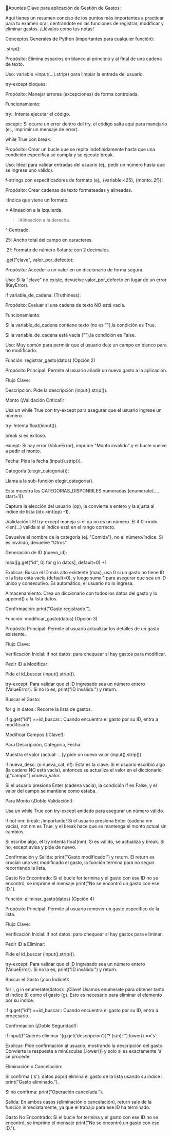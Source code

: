📝Apuntes Clave para aplicación de Gestión de Gastos:

Aquí tienes un resumen conciso de los puntos más importantes a practicar para tu examen oral, centrándote en las funciones de registrar, modificar y eliminar gastos. ¡Llévalos como tus notas!

Conceptos Generales de Python (importantes para cualquier función):

.strip():

Propósito: Elimina espacios en blanco al principio y al final de una cadena de texto.

Uso: variable =input(...).strip() para limpiar la entrada del usuario.

try-except bloques:

Propósito: Manejar errores (excepciones) de forma controlada.

Funcionamiento:

try:: Intenta ejecutar el código.

except:: Si ocurre un error dentro del try, el código salta aquí para manejarlo (ej., imprimir un mensaje de error).

while True con break:

Propósito: Crear un bucle que se repita indefinidamente hasta que una condición específica se cumpla y se ejecute break.

Uso: Ideal para validar entradas del usuario (ej., pedir un número hasta que se ingrese uno válido).

f-strings con especificadores de formato (ej., {variable:<25}, {monto:.2f}):

Propósito: Crear cadenas de texto formateadas y alineadas.

::Indica que viene un formato.

<:Alineación a la izquierda.

>:Alineación a la derecha.

^:Centrado.

25: Ancho total del campo en caracteres.

.2f: Formato de número flotante con 2 decimales.

.get("clave", valor_por_defecto):

Propósito: Acceder a un valor en un diccionario de forma segura.

Uso: Si la "clave" no existe, devuelve valor_por_defecto en lugar de un error (KeyError).

if variable_de_cadena: (Truthiness):

Propósito: Evaluar si una cadena de texto NO está vacía.

Funcionamiento:

Si la variable_de_cadena contiene texto (no es ""),la condición es True.

Si la variable_de_cadena está vacía (""),la condición es False.

Uso: Muy común para permitir que el usuario deje un campo en blanco para no modificarlo.

Función: registrar_gasto(datos) (Opción 2)

Propósito Principal: Permite al usuario añadir un nuevo gasto a la aplicación.

Flujo Clave:

Descripción: Pide la descripción (input().strip()).

Monto (¡Validación Crítica!):

Usa un while True con try-except para asegurar que el usuario ingrese un número.

try: Intenta float(input()).

break si es exitoso.

except: Si hay error (ValueError), imprime "Monto inválido" y el bucle vuelve a pedir el monto.

Fecha: Pide la fecha (input().strip()).

Categoría (elegir_categoria()):

Llama a la sub-función elegir_categoria().

Esta muestra las CATEGORIAS_DISPONIBLES numeradas (enumerate(..., start=1)).

Captura la elección del usuario (op), la convierte a entero y la ajusta al índice de lista (idx =int(op) -1).

¡Validación!: El try-except maneja si el op no es un número. El if 0 <=idx <len(...) valida si el índice está en el rango correcto.

Devuelve el nombre de la categoría (ej. "Comida"), no el número/índice. Si es inválido, devuelve "Otros".

Generación de ID (nuevo_id):

max([g.get("id", 0) for g in datos], default=0) +1

Explicar: Busca el ID más alto existente (max), usa 0 si un gasto no tiene ID o la lista está vacía (default=0), y luego suma 1 para asegurar que sea un ID único y consecutivo. Es automático, el usuario no lo ingresa.

Almacenamiento: Crea un diccionario con todos los datos del gasto y lo append() a la lista datos.

Confirmación: print("Gasto registrado.").

Función: modificar_gasto(datos) (Opción 3)

Propósito Principal: Permite al usuario actualizar los detalles de un gasto existente.

Flujo Clave:

Verificación Inicial: if not datos: para chequear si hay gastos para modificar.

Pedir ID a Modificar:

Pide el id_buscar (input().strip()).

try-except: Para validar que el ID ingresado sea un número entero (ValueError). Si no lo es, print("ID inválido.") y return.

Buscar el Gasto:

for g in datos:: Recorre la lista de gastos.

if g.get("id") ==id_buscar:: Cuando encuentra el gasto por su ID, entra a modificarlo.

Modificar Campos (¡Clave!):

Para Descripción, Categoría, Fecha:

Muestra el valor (actual: ...)y pide un nuevo valor (input().strip()).

if nueva_desc: (o nueva_cat, nf): Esta es la clave. Si el usuario escribió algo (la cadena NO está vacía), entonces se actualiza el valor en el diccionario g["campo"] =nuevo_valor.

Si el usuario presiona Enter (cadena vacía), la condición if es False, y el valor del campo se mantiene como estaba.

Para Monto (¡Doble Validación!):

Usa un while True con try-except anidado para asegurar un número válido.

if not nm: break: ¡Importante! Si el usuario presiona Enter (cadena nm vacía), not nm es True, y el break hace que se mantenga el monto actual sin cambios.

Si escribe algo, el try intenta float(nm). Si es válido, se actualiza y break. Si no, except avisa y pide de nuevo.

Confirmación y Salida: print("Gasto modificado.") y return. El return es crucial: una vez modificado el gasto, la función termina para no seguir recorriendo la lista.

Gasto No Encontrado: Si el bucle for termina y el gasto con ese ID no se encontró, se imprime el mensaje print("No se encontró un gasto con ese ID.").

Función: eliminar_gasto(datos) (Opción 4)

Propósito Principal: Permite al usuario remover un gasto específico de la lista.

Flujo Clave:

Verificación Inicial: if not datos: para chequear si hay gastos para eliminar.

Pedir ID a Eliminar:

Pide el id_buscar (input().strip()).

try-except: Para validar que el ID ingresado sea un número entero (ValueError). Si no lo es, print("ID inválido.") y return.

Buscar el Gasto (¡con Índice!):

for i, g in enumerate(datos):: ¡Clave! Usamos enumerate para obtener tanto el índice (i) como el gasto (g). Esto es necesario para eliminar el elemento por su índice.

if g.get("id") ==id_buscar:: Cuando encuentra el gasto por su ID, entra a procesarlo.

Confirmación (¡Doble Seguridad!):

if input(f"Querés eliminar '{g.get('descripcion')}'? (s/n): ").lower() =='s':

Explicar: Pide confirmación al usuario, mostrando la descripción del gasto. Convierte la respuesta a minúsculas (.lower()) y solo si es exactamente 's' se procede.

Eliminación o Cancelación:

Si confirma ('s'): datos.pop(i) elimina el gasto de la lista usando su índice i. print("Gasto eliminado.").

Si no confirma: print("Operación cancelada.").

Salida: En ambos casos (eliminación o cancelación), return sale de la función inmediatamente, ya que el trabajo para ese ID ha terminado.

Gasto No Encontrado: Si el bucle for termina y el gasto con ese ID no se encontró, se imprime el mensaje print("No se encontró un gasto con ese ID.").
